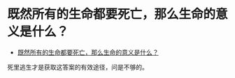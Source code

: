 # 既然所有的生命都要死亡，那么生命的意义是什么？

- [既然所有的生命都要死亡，那么生命的意义是什么？](https://www.zhihu.com/question/288017836/answer/489260204)


死里逃生才是获取这答案的有效途径，问是不够的。